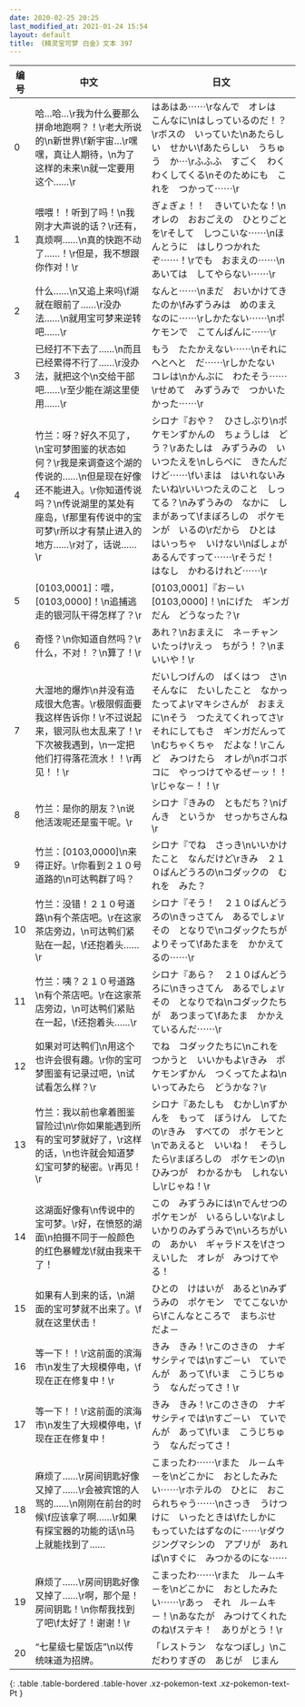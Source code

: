 ```yaml
---
date: 2020-02-25 20:25
last_modified_at: 2021-01-24 15:54
layout: default
title: 《精灵宝可梦 白金》文本 397
---
```

| 编号 | 中文 | 日文 |
| ---- | ---- | ---- |
| 0 | 哈…哈…\r我为什么要那么拼命地跑啊？！\r老大所说的\n新世界\f新宇宙…\r嘿嘿，真让人期待，\n为了这样的未来\n就一定要用这个……\r | はあはあ⋯⋯\rなんで　オレは　こんなに\nはしっているのだ！？\rボスの　いっていた\nあたらしい　せかい\fあたらしい　うちゅう　か⋯\rふふふ　すごく　わくわくしてくる\nそのためにも　これを　つかって⋯⋯\r |
| 1 | 喂喂！！听到了吗！\n我刚才大声说的话？\r还有，真烦啊……\n真的快跑不动了……！\r但是，我不想跟你作对！\r | ぎょぎょ！！　きいていたな！\nオレの　おおごえの　ひとりごとを\rそして　しつこいな⋯⋯\nほんとうに　はしりつかれたぞ⋯⋯！\rでも　おまえの⋯⋯\nあいては　してやらない⋯⋯\r |
| 2 | 什么……\n又追上来吗\f湖就在眼前了……\r没办法……\n就用宝可梦来逆转吧……\r | なんと⋯⋯\nまだ　おいかけてきたのか\fみずうみは　めのまえ　なのに⋯⋯\rしかたない⋯⋯\nポケモンで　こてんぱんに⋯⋯\r |
| 3 | 已经打不下去了……\n而且已经累得不行了……\r没办法，就把这个\n交给干部吧……\r至少能在湖这里使用……\r | もう　たたかえない⋯⋯\nそれに　へとへと　だ⋯⋯\rしかたない　コレは\nかんぶに　わたそう⋯⋯\rせめて　みずうみで　つかいたかった⋯⋯\r |
| 4 | 竹兰：呀？好久不见了，\n宝可梦图鉴的状态如何？\r我是来调查这个湖的传说的……\n但是现在好像还不能进入。\r你知道传说吗？\n传说湖里的某处有座岛，\f那里有传说中的宝可梦\r所以才有禁止进入的地方……\r对了，话说……\r | シロナ『おや？　ひさしぶり\nポケモンずかんの　ちょうしは　どう？\rあたしは　みずうみの　いいつたえを\nしらべに　きたんだけど⋯⋯\fいまは　はいれないみたいね\rいいつたえのこと　しってる？\nみずうみの　なかに　しまがあって\fまぼろしの　ポケモンが　いるの\rだから　ひとは　はいっちゃ　いけない\nばしょが　あるんですって⋯⋯\rそうだ！　はなし　かわるけれど⋯⋯\r |
| 5 | [0103,0001]：喂，[0103,0000]！\n追捕逃走的银河队干得怎样了？\r | [0103,0001]『お－い　[0103,0000]！\nにげた　ギンガだん　どうなった？\r |
| 6 | 奇怪？\n你知道自然吗？\r什么，不对！？\n算了！\r | あれ？\nおまえに　ネ－チャン　いたっけ\rえっ　ちがう！？\nま　いいや！\r |
| 7 | 大湿地的爆炸\n并没有造成很大危害。\r极限假面要我这样告诉你！\r不过说起来，银河队也太乱来了！\r下次被我遇到，\n一定把他们打得落花流水！！\r再见！！\r | だいしつげんの　ばくはつ　さ\nそんなに　たいしたこと　なかったってよ\rマキシさんが　おまえに\nそう　つたえてくれってさ\rそれにしてもさ　ギンガだんって\nむちゃくちゃ　だよな！\rこんど　みつけたら　オレが\nボコボコに　やっつけてやるぜ－ッ！！\rじゃな－！！\r |
| 8 | 竹兰：是你的朋友？\n说他活泼呢还是蛮干呢。\r | シロナ『きみの　ともだち？\nげんき　というか　せっかちさんね\r |
| 9 | 竹兰：[0103,0000]\n来得正好。\r你看到２１０号道路的\n可达鸭群了吗？ | シロナ『でね　さっき\nいいかけたこと　なんだけど\rきみ　２１０ばんどうろの\nコダックの　むれを　みた？ |
| 10 | 竹兰：没错！２１０号道路\n有个茶店吧。\r在这家茶店旁边，\n可达鸭们紧贴在一起，\f还抱着头……\r | シロナ『そう！　２１０ばんどうろの\nきっさてん　あるでしょ\rその　となりで\nコダックたちが　よりそって\fあたまを　かかえてるの⋯⋯\r |
| 11 | 竹兰：咦？２１０号道路\n有个茶店吧。\r在这家茶店旁边，\n可达鸭们紧贴在一起，\f还抱着头……\r | シロナ『あら？　２１０ばんどうろに\nきっさてん　あるでしょ\rその　となりでね\nコダックたちが　あつまって\fあたま　かかえているんだ⋯⋯\r |
| 12 | 如果对可达鸭们\n用这个也许会很有趣。\r你的宝可梦图鉴有记录过吧，\n试试看怎么样？\r | でね　コダックたちに\nこれを　つかうと　いいかもよ\rきみ　ポケモンずかん　つくってたよね\nいってみたら　どうかな？\r |
| 13 | 竹兰：我以前也拿着图鉴冒险过\n\r你如果能遇到所有的宝可梦就好了，\r这样的话，\n也许就会知道梦幻宝可梦的秘密。\r再见！\r | シロナ『あたしも　むかし\nずかんを　もって　ぼうけん　してたの\rきみ　すべての　ポケモンと\nであえると　いいね！　そうしたら\rまぼろしの　ポケモンの\nひみつが　わかるかも　しれないし\rじゃね！\r |
| 14 | 这湖面好像有\n传说中的宝可梦。\r好，在愤怒的湖面\n拍摄不同于一般颜色的红色暴鲤龙\f就由我来干了！ | この　みずうみには\nでんせつの　ポケモンが　いるらしいな\rよし　いかりのみずうみで\nいろちがいの　あかい　ギャラドスを\fさつえいした　オレが　みつけてやる！ |
| 15 | 如果有人到来的话，\n湖面的宝可梦就不出来了。\f就在这里伏击！ | ひとの　けはいが　あると\nみずうみの　ポケモン　でてこないから\fこんなところで　まちぶせ　だよ－ |
| 16 | 等一下！！\r这前面的滨海市\n发生了大规模停电，\f现在正在修复中！\r | きみ　きみ！\rこのさきの　ナギサシティでは\nすご－い　ていでんが　あって\fいま　こうじちゅう　なんだってさ！\r |
| 17 | 等一下！！\r这前面的滨海市\n发生了大规模停电，\f现在正在修复中！ | きみ　きみ！\rこのさきの　ナギサシティでは\nすご－い　ていでんが　あって\fいま　こうじちゅう　なんだってさ！ |
| 18 | 麻烦了……\r房间钥匙好像又掉了……\r会被宾馆的人骂的……\n刚刚在前台的时候\f应该拿了啊……\r如果有探宝器的功能的话\n马上就能找到了…… | こまったわ⋯⋯\rまた　ル－ムキ－を\nどこかに　おとしたみたい⋯⋯\rホテルの　ひとに　おこられちゃう⋯⋯\nさっき　うけつけに　いったときは\fたしかに　もっていたはずなのに⋯⋯\rダウジングマシンの　アプリが　あれば\nすぐに　みつかるのにな⋯⋯ |
| 19 | 麻烦了……\r房间钥匙好像又掉了……\r啊，那个是！房间钥匙！\n你帮我找到了吧\f太好了！谢谢！\r | こまったわ⋯⋯\rまた　ル－ムキ－を\nどこかに　おとしたみたい⋯⋯\rあっ　それ　ル－ムキ－！\nあなたが　みつけてくれたのね\fステキ！　ありがとう！\r |
| 20 | “七星级七星饭店”\n以传统味道为招牌。 | 「レストラン　ななつぼし」\nこだわりすぎの　あじが　じまん |
{: .table .table-bordered .table-hover .xz-pokemon-text .xz-pokemon-text-Pt }